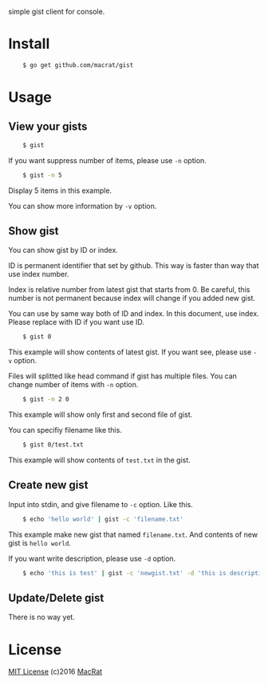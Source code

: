 simple gist client for console.

# Install
``` sh
	$ go get github.com/macrat/gist
```

# Usage
## View your gists
``` sh
	$ gist
```

If you want suppress number of items, please use `-n` option.

``` sh
	$ gist -n 5
```

Display 5 items in this example.

You can show more information by `-v` option.

## Show gist
You can show gist by ID or index.

ID is permanent identifier that set by github.
This way is faster than way that use index number.

Index is relative number from latest gist that starts from 0.
Be careful, this number is not permanent because index will change if you added new gist.

You can use by same way both of ID and index.
In this document, use index. Please replace with ID if you want use ID.

``` sh
	$ gist 0
```

This example will show contents of latest gist.
If you want see, please use `-v` option.

Files will splitted like head command if gist has multiple files.
You can change number of items with `-n` option.

``` sh
	$ gist -n 2 0
```

This example will show only first and second file of gist.

You can specifiy filename like this.

``` sh
	$ gist 0/test.txt
```

This example will show contents of `test.txt` in the gist.

## Create new gist
Input into stdin, and give filename to `-c` option.
Like this.

``` sh
	$ echo 'hello world' | gist -c 'filename.txt'
```

This example make new gist that named `filename.txt`.
And contents of new gist is `hello world`.

If you want write description, please use `-d` option.

``` sh
	$ echo 'this is test' | gist -c 'newgist.txt' -d 'this is description'
```

## Update/Delete gist
There is no way yet.

# License
[MIT License](https://opensource.org/licenses/MIT) (c)2016 [MacRat](http://blanktar.jp)

